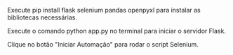 
Execute pip install flask selenium pandas openpyxl para instalar as bibliotecas necessárias.

Execute o comando python app.py no terminal para iniciar o servidor Flask.

Clique no botão "Iniciar Automação" para rodar o script Selenium.
